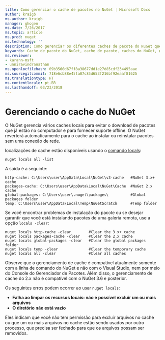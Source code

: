 ```yaml
---
title: Como gerenciar o cache de pacotes no NuGet | Microsoft Docs
author: kraigb
ms.author: kraigb
manager: ghogen
ms.date: 7/26/2017
ms.topic: article
ms.prod: nuget
ms.technology: ''
description: Como gerenciar os diferentes caches de pacote do NuGet que existem em um computador, os quais são usados durante a instalação ou restauração de pacotes.
keywords: Cache de pacote do NuGet, cache de pacote, caches do NuGet, gerenciar caches, cache local do NuGet, cache global do NuGet, comando locals do NuGet, limpar um cache
ms.reviewer:
- karann-msft
- unniravindranathan
ms.openlocfilehash: 09b3560d67ff8a38677dd1e27d85cdf234495aae
ms.sourcegitcommit: 718e6cb88e45fa07c85d653f216bf92eaaf81625
ms.translationtype: HT
ms.contentlocale: pt-BR
ms.lasthandoff: 03/23/2018
---
```

# <a name="managing-the-nuget-cache"></a>Gerenciando o cache do NuGet

O NuGet gerencia vários caches locais para evitar o download de pacotes que já estão no computador e para fornecer suporte offline. O NuGet reverterá automaticamente para o cache ao instalar ou reinstalar pacotes sem uma conexão de rede.

localizações de cache estão disponíveis usando o [comando locals](../tools/cli-ref-locals.md):

```cli
nuget locals all -list
```

A saída é a seguinte:

```output
http-cache: C:\Users\user\AppData\Local\NuGet\v3-cache   #NuGet 3.x+ cache
packages-cache: C:\Users\user\AppData\Local\NuGet\Cache  #NuGet 2.x cache
global-packages: C:\Users\user\.nuget\packages\          #Global packages folder
temp: C:\Users\user\AppData\Local\Temp\NuGetScratch      #Temp folder
```

Se você encontrar problemas de instalação do pacote ou se desejar garantir que você está instalando pacotes de uma galeria remota, use a opção `locals -clear`:

```cli
nuget locals http-cache -clear        #Clear the 3.x+ cache
nuget locals packages-cache -clear    #Clear the 2.x cache
nuget locals global-packages -clear   #Clear the global packages folder
nuget locals temp -clear              #Clear the temporary cache
nuget locals all -clear               #Clear all caches
```

Observe que o gerenciamento de cache é compatível atualmente somente com a linha de comando do NuGet e não com o Visual Studio, nem por meio do Console do Gerenciador de Pacotes. Além disso, o gerenciamento de cache do 2.x não é compatível com o NuGet 3.6 e posterior.

Os seguintes erros podem ocorrer ao usar `nuget locals`:

- **Falha ao limpar os recursos locais: não é possível excluir um ou mais arquivos**
- **O diretório não está vazio**

Eles indicam que você não tem permissão para excluir arquivos no cache ou que um ou mais arquivos no cache estão sendo usados por outro processo, que precisa ser fechado para que os arquivos possam ser removidos.
